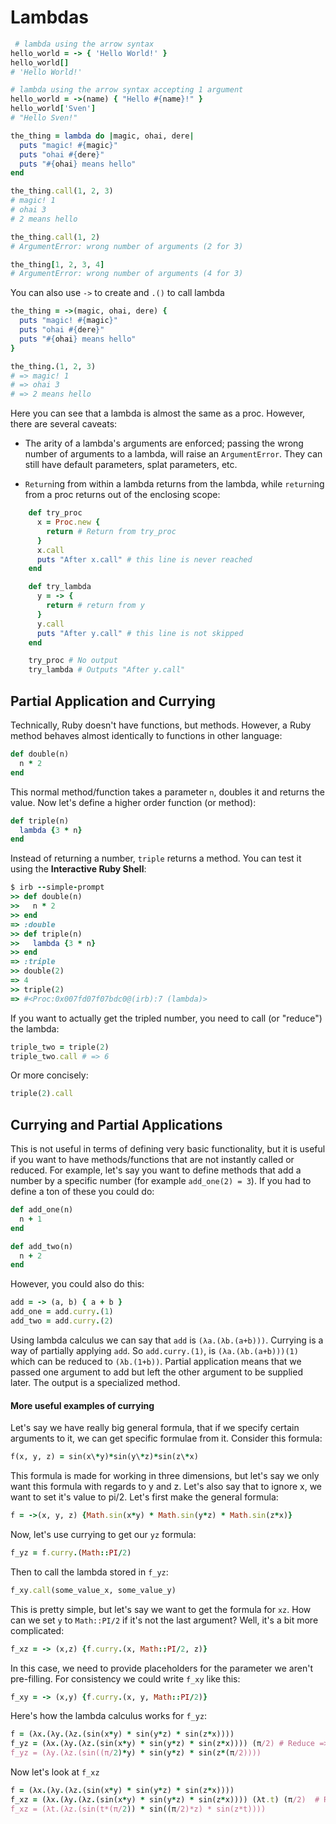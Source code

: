 **Lambdas**
=======
```ruby
 # lambda using the arrow syntax
hello_world = -> { 'Hello World!' }
hello_world[]
# 'Hello World!'

# lambda using the arrow syntax accepting 1 argument
hello_world = ->(name) { "Hello #{name}!" }
hello_world['Sven']
# "Hello Sven!"

the_thing = lambda do |magic, ohai, dere|
  puts "magic! #{magic}"
  puts "ohai #{dere}"
  puts "#{ohai} means hello"
end

the_thing.call(1, 2, 3)
# magic! 1
# ohai 3
# 2 means hello

the_thing.call(1, 2)
# ArgumentError: wrong number of arguments (2 for 3)

the_thing[1, 2, 3, 4]
# ArgumentError: wrong number of arguments (4 for 3)
```
You can also use `->` to create and `.()` to call lambda
```ruby
the_thing = ->(magic, ohai, dere) {
  puts "magic! #{magic}"
  puts "ohai #{dere}"
  puts "#{ohai} means hello"
}

the_thing.(1, 2, 3)
# => magic! 1
# => ohai 3
# => 2 means hello
```
Here you can see that a lambda is almost the same as a proc. However, there are several caveats:

- The arity of a lambda's arguments are enforced; passing the wrong number of arguments to a lambda, will raise an `ArgumentError`. They can still have default parameters, splat parameters, etc.

- `Return`ing from within a lambda returns from the lambda, while `return`ing from a proc returns out of the enclosing scope:
```ruby
    def try_proc
      x = Proc.new {
        return # Return from try_proc
      }
      x.call
      puts "After x.call" # this line is never reached
    end

    def try_lambda
      y = -> {
        return # return from y
      }
      y.call
      puts "After y.call" # this line is not skipped
    end

    try_proc # No output
    try_lambda # Outputs "After y.call"
```

Partial Application and Currying
--------------------------------

Technically, Ruby doesn't have functions, but methods. However, a Ruby method behaves almost identically to functions in other language:
```ruby
def double(n)
  n * 2
end
```
This normal method/function takes a parameter `n`, doubles it and returns the value. Now let's define a higher order function (or method):
```ruby
def triple(n)
  lambda {3 * n}
end
```
Instead of returning a number, `triple` returns a method. You can test it using the **Interactive Ruby Shell**:
```ruby
$ irb --simple-prompt
>> def double(n)
>>   n * 2
>> end
=> :double
>> def triple(n)
>>   lambda {3 * n}
>> end
=> :triple
>> double(2)
=> 4
>> triple(2)
=> #<Proc:0x007fd07f07bdc0@(irb):7 (lambda)>
```
If you want to actually get the tripled number, you need to call (or "reduce") the lambda:
```ruby
triple_two = triple(2)
triple_two.call # => 6
```
Or more concisely:
```ruby
triple(2).call
```

Currying and Partial Applications
---------------------------------

This is not useful in terms of defining very basic functionality, but it is useful if you want to have methods/functions that are not instantly called or reduced. For example, let's say you want to define methods that add a number by a specific number (for example `add_one(2) = 3`). If you had to define a ton of these you could do:
```ruby
def add_one(n)
  n + 1
end 

def add_two(n)
  n + 2
end
```
However, you could also do this:
```ruby
add = -> (a, b) { a + b }
add_one = add.curry.(1)
add_two = add.curry.(2)
```
Using lambda calculus we can say that `add` is `(λa.(λb.(a+b)))`. Currying is a way of partially applying `add`. So `add.curry.(1)`, is `(λa.(λb.(a+b)))(1)` which can be reduced to `(λb.(1+b))`. Partial application means that we passed one argument to add but left the other argument to be supplied later. The output is a specialized method.

#### More useful examples of currying

Let's say we have really big general formula, that if we specify certain arguments to it, we can get specific formulae from it. Consider this formula:
```ruby
f(x, y, z) = sin(x\*y)*sin(y\*z)*sin(z\*x)
```
This formula is made for working in three dimensions, but let's say we only want this formula with regards to y and z. Let's also say that to ignore x, we want to set it's value to pi/2. Let's first make the general formula:
```ruby
f = ->(x, y, z) {Math.sin(x*y) * Math.sin(y*z) * Math.sin(z*x)}
```
Now, let's use currying to get our `yz` formula:
```ruby
f_yz = f.curry.(Math::PI/2)
```
Then to call the lambda stored in `f_yz`:
```ruby
f_xy.call(some_value_x, some_value_y)
```
This is pretty simple, but let's say we want to get the formula for `xz`. How can we set `y` to `Math::PI/2` if it's not the last argument? Well, it's a bit more complicated:
```ruby
f_xz = -> (x,z) {f.curry.(x, Math::PI/2, z)}
```
In this case, we need to provide placeholders for the parameter we aren't pre-filling. For consistency we could write `f_xy` like this:
```ruby
f_xy = -> (x,y) {f.curry.(x, y, Math::PI/2)}
```
Here's how the lambda calculus works for `f_yz`:
```ruby
f = (λx.(λy.(λz.(sin(x*y) * sin(y*z) * sin(z*x))))
f_yz = (λx.(λy.(λz.(sin(x*y) * sin(y*z) * sin(z*x)))) (π/2) # Reduce => 
f_yz = (λy.(λz.(sin((π/2)*y) * sin(y*z) * sin(z*(π/2))))
```
Now let's look at `f_xz`
```ruby
f = (λx.(λy.(λz.(sin(x*y) * sin(y*z) * sin(z*x))))
f_xz = (λx.(λy.(λz.(sin(x*y) * sin(y*z) * sin(z*x)))) (λt.t) (π/2)  # Reduce =>
f_xz = (λt.(λz.(sin(t*(π/2)) * sin((π/2)*z) * sin(z*t))))
```



